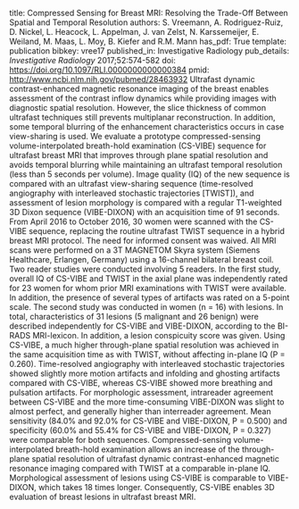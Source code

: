 title: Compressed Sensing for Breast MRI: Resolving the Trade-Off Between Spatial and Temporal Resolution
authors: S. Vreemann, A. Rodriguez-Ruiz, D. Nickel, L. Heacock, L. Appelman, J. van Zelst, N. Karssemeijer, E. Weiland, M. Maas, L. Moy, B. Kiefer and R.M. Mann
has_pdf: True
template: publication
bibkey: vree17
published_in: Investigative Radiology
pub_details: <i>Investigative Radiology</i> 2017;52:574-582
doi: https://doi.org/10.1097/RLI.0000000000000384
pmid: http://www.ncbi.nlm.nih.gov/pubmed/28463932
Ultrafast dynamic contrast-enhanced magnetic resonance imaging of the breast enables assessment of the contrast inflow dynamics while providing images with diagnostic spatial resolution. However, the slice thickness of common ultrafast techniques still prevents multiplanar reconstruction. In addition, some temporal blurring of the enhancement characteristics occurs in case view-sharing is used. We evaluate a prototype compressed-sensing volume-interpolated breath-hold examination (CS-VIBE) sequence for ultrafast breast MRI that improves through plane spatial resolution and avoids temporal blurring while maintaining an ultrafast temporal resolution (less than 5 seconds per volume). Image quality (IQ) of the new sequence is compared with an ultrafast view-sharing sequence (time-resolved angiography with interleaved stochastic trajectories [TWIST]), and assessment of lesion morphology is compared with a regular T1-weighted 3D Dixon sequence (VIBE-DIXON) with an acquisition time of 91 seconds. From April 2016 to October 2016, 30 women were scanned with the CS-VIBE sequence, replacing the routine ultrafast TWIST sequence in a hybrid breast MRI protocol. The need for informed consent was waived. All MRI scans were performed on a 3T MAGNETOM Skyra system (Siemens Healthcare, Erlangen, Germany) using a 16-channel bilateral breast coil. Two reader studies were conducted involving 5 readers. In the first study, overall IQ of CS-VIBE and TWIST in the axial plane was independently rated for 23 women for whom prior MRI examinations with TWIST were available. In addition, the presence of several types of artifacts was rated on a 5-point scale. The second study was conducted in women (n = 16) with lesions. In total, characteristics of 31 lesions (5 malignant and 26 benign) were described independently for CS-VIBE and VIBE-DIXON, according to the BI-RADS MRI-lexicon. In addition, a lesion conspicuity score was given. Using CS-VIBE, a much higher through-plane spatial resolution was achieved in the same acquisition time as with TWIST, without affecting in-plane IQ (P = 0.260). Time-resolved angiography with interleaved stochastic trajectories showed slightly more motion artifacts and infolding and ghosting artifacts compared with CS-VIBE, whereas CS-VIBE showed more breathing and pulsation artifacts. For morphologic assessment, intrareader agreement between CS-VIBE and the more time-consuming VIBE-DIXON was slight to almost perfect, and generally higher than interreader agreement. Mean sensitivity (84.0% and 92.0% for CS-VIBE and VIBE-DIXON, P = 0.500) and specificity (60.0% and 55.4% for CS-VIBE and VIBE-DIXON, P = 0.327) were comparable for both sequences. Compressed-sensing volume-interpolated breath-hold examination allows an increase of the through-plane spatial resolution of ultrafast dynamic contrast-enhanced magnetic resonance imaging compared with TWIST at a comparable in-plane IQ. Morphological assessment of lesions using CS-VIBE is comparable to VIBE-DIXON, which takes 18 times longer. Consequently, CS-VIBE enables 3D evaluation of breast lesions in ultrafast breast MRI.

